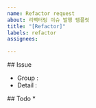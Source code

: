 ```yaml
---
name: Refactor request
about: 리팩터링 이슈 발행 템플릿
title: "[Refactor]"
labels: refactor
assignees: 

---
```


## Issue

* Group :
* Detail :

## Todo
* 